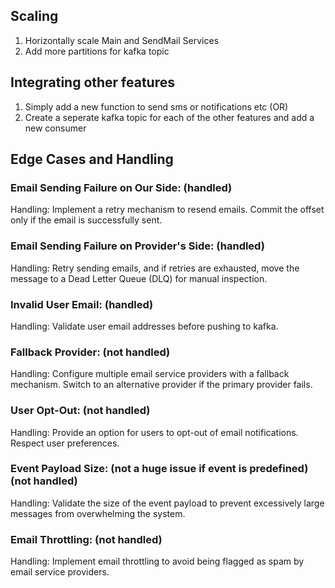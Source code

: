 ## Scaling
1. Horizontally scale Main and SendMail Services
2. Add more partitions for kafka topic


## Integrating other features
1. Simply add a new function to send sms or notifications etc
(OR)
2. Create a seperate kafka topic for each of the other features and add a new consumer

## Edge Cases and Handling
### Email Sending Failure on Our Side: (handled)
Handling: Implement a retry mechanism to resend emails. Commit the offset only if the email is successfully sent.

### Email Sending Failure on Provider's Side: (handled)
Handling: Retry sending emails, and if retries are exhausted, move the message to a Dead Letter Queue (DLQ) for manual inspection.

### Invalid User Email: (handled)
Handling: Validate user email addresses before pushing to kafka.

### Fallback Provider: (not handled)
Handling: Configure multiple email service providers with a fallback mechanism. Switch to an alternative provider if the primary provider fails.

### User Opt-Out: (not handled)
Handling: Provide an option for users to opt-out of email notifications. Respect user preferences.

### Event Payload Size: (not a huge issue if event is predefined) (not handled)
Handling: Validate the size of the event payload to prevent excessively large messages from overwhelming the system.

### Email Throttling: (not handled)
Handling: Implement email throttling to avoid being flagged as spam by email service providers.